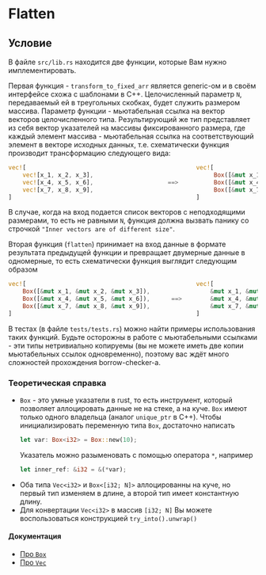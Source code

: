 # Flatten

## Условие

В файле `src/lib.rs` находится две функции, которые Вам нужно имплементировать. 

Первая функция - `transform_to_fixed_arr` является generic-ом и в своём интерфейсе схожа с шаблонами в C++. Целочисленный параметр `N`, передаваемый ей в треугольных скобках, будет служить размером массива. Параметр функции - мьютабельная ссылка на вектор векторов целочисленного типа. Результирующий же тип представляет из себя вектор указателей на массивы фиксированного размера, где каждый элемент массива - мьютабельная ссылка на соответствующий элемент в векторе исходных данных, т.е. схематически функция производит трансформацию следующего вида:

```rust
vec![                                                vec![
    vec![x_1, x_2, x_3],                                  Box([&mut x_1, &mut x_2, &mut x_3]),
    vec![x_4, x_5, x_6],                     ==>          Box([&mut x_4, &mut x_5, &mut x_6]),
    vec![x_7, x_8, x_9],                                  Box([&mut x_7, &mut x_8, &mut x_9]),
]                                                    ]
```

В случае, когда на вход подается список векторов с неподходящими размерами, то есть не равными `N`, функция должна вызвать панику со строчкой `"Inner vectors are of different size"`.

Вторая функция (`flatten`) принимает на вход данные в формате результата предыдущей функции и превращает двумерные данные в одномерные, то есть схематически функция выглядит следующим образом 

```rust
vec![                                                vec![
    Box([&mut x_1, &mut x_2, &mut x_3]),                 &mut x_1, &mut x_2, &mut x_3,
    Box([&mut x_4, &mut x_5, &mut x_6]),      ==>        &mut x_4, &mut x_5, &mut x_6,
    Box([&mut x_7, &mut x_8, &mut x_9]),                 &mut x_7, &mut x_8, &mut x_9,
]                                                    ]
```

В тестах (в файле `tests/tests.rs`) можно найти примеры использования таких функций. Будьте осторожны в работе с мьютабельными ссылками - эти типы нетривиально копируемы (вы не можете иметь две копии мьютабельных ссылок одновременно), поэтому вас ждёт много сложностей прохождения borrow-checker-а.

### Теоретическая справка
- `Box` - это умные указатели в rust, то есть инструмент, который позволяет аллоцировать данные не на стеке, а на куче. `Box` имеют только одного владельца (аналог `unique_ptr` в C++). Чтобы инициализировать переменную типа `Box`, достаточно написать
    ```rust
    let var: Box<i32> = Box::new(10);
    ```
    Указатель можно разыменовать с помощью оператора `*`, например
    ```rust
    let inner_ref: &i32 = &(*var);
    ```
- Оба типа `Vec<i32>` и `Box<[i32; N]>` аллоцированны на куче, но первый тип изменяем в длине, а второй тип имеет константную длину.
- Для конвертации `Vec<i32>` в массив `[i32; N]` Вы можете воспользоваться конструкцией `try_into().unwrap()`

#### Документация
- [Про `Box`](https://doc.rust-lang.org/std/boxed/struct.Box.html)
- [Про `Vec`](https://doc.rust-lang.org/std/vec/struct.Vec.html)